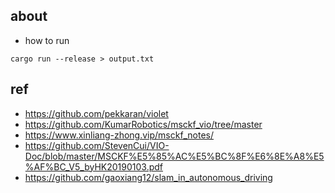 ## about 

- how to run 
```
cargo run --release > output.txt 
```

## ref 

- https://github.com/pekkaran/violet
- https://github.com/KumarRobotics/msckf_vio/tree/master
- https://www.xinliang-zhong.vip/msckf_notes/
- https://github.com/StevenCui/VIO-Doc/blob/master/MSCKF%E5%85%AC%E5%BC%8F%E6%8E%A8%E5%AF%BC_V5_byHK20190103.pdf
- https://github.com/gaoxiang12/slam_in_autonomous_driving